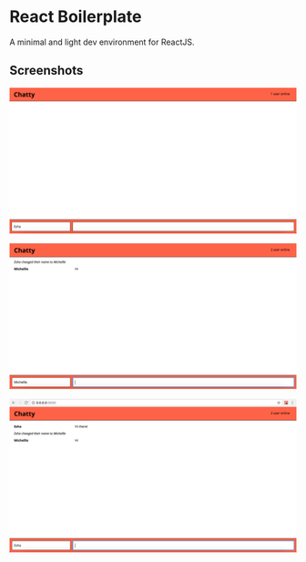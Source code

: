 React Boilerplate
=====================

A minimal and light dev environment for ReactJS.

## Screenshots

!["Screenshot of homepage of chatty messages"](https://github.com/EshaRoda/chattyapp/blob/master/screenshots/HomePage.png?raw=true)



!["Screenshot of chatty messages"](https://github.com/EshaRoda/chattyapp/blob/master/screenshots/2.png?raw=true)



!["Screenshot of chatty messages"](https://github.com/EshaRoda/chattyapp/blob/master/screenshots/1.png?raw=true)
